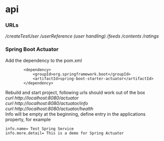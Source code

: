 # api

### URLs
*/createTestUser* 
*/userReference (user handling)* 
*/feeds* 
*/contents* 
*/ratings* 
### Spring Boot Actuator
Add the dependency to the pom.xml
```
        <dependency>
            <groupId>org.springframework.boot</groupId>
            <artifactId>spring-boot-starter-actuator</artifactId>
        </dependency>
```
Rebuild and start project, following urls should work out of the box  
*curl http://localhost:8080/actuator*  
*curl http://localhost:8080/actuator/info*  
*curl http://localhost:8080/actuator/health*  
Info will be empty at the beginning, define entry in the applications property, for example
```
info.name= Test Spring Service
info.more.detail= This is a demo for Spring Actuator
```
